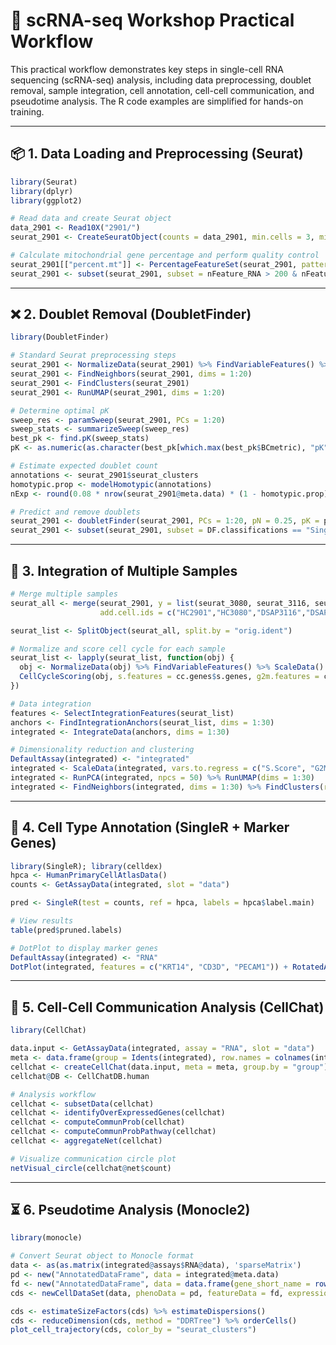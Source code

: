 
# 🧬 scRNA-seq Workshop Practical Workflow

This practical workflow demonstrates key steps in single-cell RNA sequencing (scRNA-seq) analysis, including data preprocessing, doublet removal, sample integration, cell annotation, cell-cell communication, and pseudotime analysis. The R code examples are simplified for hands-on training.

---

## 📦 1. Data Loading and Preprocessing (Seurat)

```r
library(Seurat)
library(dplyr)
library(ggplot2)

# Read data and create Seurat object
data_2901 <- Read10X("2901/")
seurat_2901 <- CreateSeuratObject(counts = data_2901, min.cells = 3, min.features = 200)

# Calculate mitochondrial gene percentage and perform quality control
seurat_2901[["percent.mt"]] <- PercentageFeatureSet(seurat_2901, pattern = "^MT-")
seurat_2901 <- subset(seurat_2901, subset = nFeature_RNA > 200 & nFeature_RNA < 5000 & percent.mt < 30)
```

---

## ❌ 2. Doublet Removal (DoubletFinder)

```r
library(DoubletFinder)

# Standard Seurat preprocessing steps
seurat_2901 <- NormalizeData(seurat_2901) %>% FindVariableFeatures() %>% ScaleData() %>% RunPCA()
seurat_2901 <- FindNeighbors(seurat_2901, dims = 1:20)
seurat_2901 <- FindClusters(seurat_2901)
seurat_2901 <- RunUMAP(seurat_2901, dims = 1:20)

# Determine optimal pK
sweep_res <- paramSweep(seurat_2901, PCs = 1:20)
sweep_stats <- summarizeSweep(sweep_res)
best_pk <- find.pK(sweep_stats)
pK <- as.numeric(as.character(best_pk[which.max(best_pk$BCmetric), "pK"]))

# Estimate expected doublet count
annotations <- seurat_2901$seurat_clusters
homotypic.prop <- modelHomotypic(annotations)
nExp <- round(0.08 * nrow(seurat_2901@meta.data) * (1 - homotypic.prop))

# Predict and remove doublets
seurat_2901 <- doubletFinder(seurat_2901, PCs = 1:20, pN = 0.25, pK = pK, nExp = nExp)
seurat_2901 <- subset(seurat_2901, subset = DF.classifications == "Singlet")
```

---

## 🔗 3. Integration of Multiple Samples

```r
# Merge multiple samples
seurat_all <- merge(seurat_2901, y = list(seurat_3080, seurat_3116, seurat_3138),
                    add.cell.ids = c("HC2901","HC3080","DSAP3116","DSAP3138"))

seurat_list <- SplitObject(seurat_all, split.by = "orig.ident")

# Normalize and score cell cycle for each sample
seurat_list <- lapply(seurat_list, function(obj) {
  obj <- NormalizeData(obj) %>% FindVariableFeatures() %>% ScaleData()
  CellCycleScoring(obj, s.features = cc.genes$s.genes, g2m.features = cc.genes$g2m.genes)
})

# Data integration
features <- SelectIntegrationFeatures(seurat_list)
anchors <- FindIntegrationAnchors(seurat_list, dims = 1:30)
integrated <- IntegrateData(anchors, dims = 1:30)

# Dimensionality reduction and clustering
DefaultAssay(integrated) <- "integrated"
integrated <- ScaleData(integrated, vars.to.regress = c("S.Score", "G2M.Score", "percent.mt"))
integrated <- RunPCA(integrated, npcs = 50) %>% RunUMAP(dims = 1:30)
integrated <- FindNeighbors(integrated, dims = 1:30) %>% FindClusters(resolution = 0.3)
```

---

## 🧾 4. Cell Type Annotation (SingleR + Marker Genes)

```r
library(SingleR); library(celldex)
hpca <- HumanPrimaryCellAtlasData()
counts <- GetAssayData(integrated, slot = "data")

pred <- SingleR(test = counts, ref = hpca, labels = hpca$label.main)

# View results
table(pred$pruned.labels)

# DotPlot to display marker genes
DefaultAssay(integrated) <- "RNA"
DotPlot(integrated, features = c("KRT14", "CD3D", "PECAM1")) + RotatedAxis()
```

---

## 🔁 5. Cell-Cell Communication Analysis (CellChat)

```r
library(CellChat)

data.input <- GetAssayData(integrated, assay = "RNA", slot = "data")
meta <- data.frame(group = Idents(integrated), row.names = colnames(integrated))
cellchat <- createCellChat(data.input, meta = meta, group.by = "group")
cellchat@DB <- CellChatDB.human

# Analysis workflow
cellchat <- subsetData(cellchat)
cellchat <- identifyOverExpressedGenes(cellchat)
cellchat <- computeCommunProb(cellchat)
cellchat <- computeCommunProbPathway(cellchat)
cellchat <- aggregateNet(cellchat)

# Visualize communication circle plot
netVisual_circle(cellchat@net$count)
```

---

## ⏳ 6. Pseudotime Analysis (Monocle2)

```r
library(monocle)

# Convert Seurat object to Monocle format
data <- as(as.matrix(integrated@assays$RNA@data), 'sparseMatrix')
pd <- new("AnnotatedDataFrame", data = integrated@meta.data)
fd <- new("AnnotatedDataFrame", data = data.frame(gene_short_name = rownames(data)))
cds <- newCellDataSet(data, phenoData = pd, featureData = fd, expressionFamily = negbinomial.size())

cds <- estimateSizeFactors(cds) %>% estimateDispersions()
cds <- reduceDimension(cds, method = "DDRTree") %>% orderCells()
plot_cell_trajectory(cds, color_by = "seurat_clusters")
```

